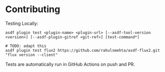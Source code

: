 # Contributing

Testing Locally:

```shell
asdf plugin test <plugin-name> <plugin-url> [--asdf-tool-version <version>] [--asdf-plugin-gitref <git-ref>] [test-command*]

# TODO: adapt this
asdf plugin test flux2 https://github.com/rahulsmehta/asdf-flux2.git "flux version --client"
```

Tests are automatically run in GitHub Actions on push and PR.
